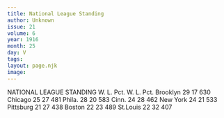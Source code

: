 ```yaml
---
title: National League Standing
author: Unknown
issue: 21
volume: 6
year: 1916
month: 25
day: V
tags:
layout: page.njk
image:
---
```

NATIONAL LEAGUE STANDING       W. L. Pct. W. L. Pct. Brooklyn 29 17 630 Chicago 25 27 481 Phila. 28 20 583 Cinn. 24 28 462 New York 24 21 533 Pittsburg 21 27 438 Boston 22 23 489 St.Louis 22 32 407          

